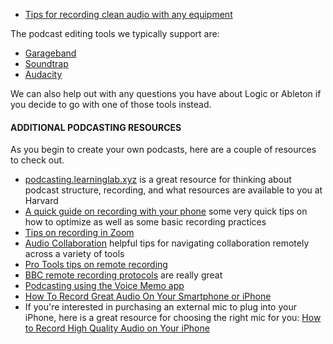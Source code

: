 
* [Tips for recording clean audio with any equipment](https://sites.google.com/g.harvard.edu/ll-podcasting/recording?authuser=0)

The podcast editing tools we typically support are:
* [Garageband](http://resources.learninglab.xyz/simple/projects/eastd97ab/garageband)
* [Soundtrap](http://resources.learninglab.xyz/simple/projects/eastd97ab/soundtrap)
* [Audacity](http://resources.learninglab.xyz/simple/projects/eastd97ab/audacity)

We can also help out with any questions you have about Logic or Ableton if you decide to go with one of those tools instead.

#### ADDITIONAL PODCASTING RESOURCES
As you begin to create your own podcasts, here are a couple of resources to check out.
* [podcasting.learninglab.xyz](http://podcasting.learninglab.xyz) is a great resource for thinking about podcast structure, recording, and what resources are available to you at Harvard
* [A quick guide on recording with your phone](https://sites.google.com/g.harvard.edu/ll-podcasting/recording?authuser=0) some very quick tips on how to optimize as well as some basic recording practices
* [Tips on recording in Zoom](http://resources.learninglab.xyz/simple/projects/eastd97ab/capturing-in-zoom)
* [Audio Collaboration](http://resources.learninglab.xyz/simple/projects/eastd97ab/audio-collaboration) helpful tips for navigating collaboration remotely across a variety of tools
* [Pro Tools tips on remote recording](https://www.pro-tools-expert.com/production-expert-1/2020/3/31/case-study-how-to-remote-record-during-the-covid-19-lockdown)
* [BBC remote recording protocols](https://www.bbc.com/news/business-26256502) are really great
* [Podcasting using the Voice Memo app](https://www.youtube.com/watch?v=LeGq-5SYqXQ&feature=youtu.be)
* [How To Record Great Audio On Your Smartphone or iPhone](https://www.youtube.com/watch?v=uta6A20_vMc)
* If you're interested in purchasing an external mic to plug into your iPhone, here is a great resource for choosing the right mic for you: [How to Record High Quality Audio on Your iPhone](https://virtuosocentral.com/how-to-record-high-quality-audio-on-your-iphone/)
